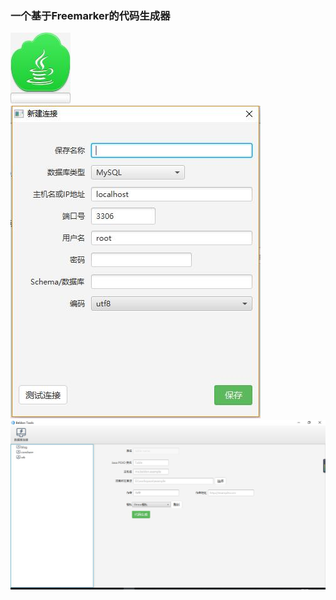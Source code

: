 ### 一个基于Freemarker的代码生成器

![启动图](./res/screenshot/1.jpg)  
![启动图](./res/screenshot/2.jpg)  
![启动图](./res/screenshot/3.jpg)   
